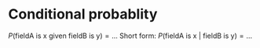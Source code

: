 # Conditional probablity
$P(\textrm{fieldA is x given fieldB is y}) = ...$
Short form: $P(\textrm{fieldA is x | fieldB is y}) = ...$
